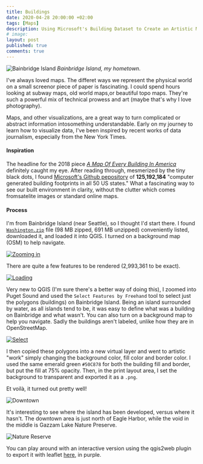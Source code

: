 ```yaml
---
title: Buildings
date: 2020-04-28 20:00:00 +02:00
tags: [Maps]
description: Using Microsoft's Building Dataset to Create an Artistic Map of my Hometown
# image:
layout: post
published: true
comments: true
---
```

<!-- {::nomarkdown}
<img 
    src="/assets/img/2020-04-28-building-map-bainbridge/Bainbridge-Buildings.svg"
    alt="Bainbridge Island's buildings"
    height="2000"
    width="200%" />
{:/} -->

![Bainbridge Island](../assets/img/2020-04-28-building-map-bainbridge/bainbridge-1.png)
*Bainbridge Island, my hometown.* 

I've always loved maps. The differet ways we represent the physical world on a small screenor piece of paper is fascinating. I could spend hours looking at subway maps, old world maps,or beautiful topo maps. They're such a powerful mix of technical prowess and art (maybe that's why I love photography).

Maps, and other visualizations, are a great way to turn complicated or abstract information intosomething understandable. Early on my journey to learn how to visualize data, I've been inspired by recent works of data journalism, especially from the New York Times.

#### Inspiration

The headline for the 2018 piece [*A Map Of Every Building In America*](https://www.nytimes.com/interactive/2018/10/12/us/map-of-every-building-in-the-united-states.html) definitely caught my eye. After reading through, mesmerized by the tiny black dots, I found [Microsoft's Github pepository](https://github.com/Microsoft/USBuildingFootprints/) of **125,192,184** "computer generated building footprints in all 50 US states." What a fascinating way to see our built environment in clarity, without the clutter which comes fromsatelite images or standard online maps.

#### Process

I'm from Bainbridge Island (near Seattle), so I thought I'd start there. I found [`Washington.zip`](https://usbuildingdata.blob.core.windows.net/usbuildings-v1-1/Washington.zip) file (98 MB zipped, 691 MB unzipped) conveniently listed, downloaded it, and loaded it into QGIS. I turned on a background map (OSM) to help navigate.

[![Zooming in](../assets/img/2020-04-28-building-map-bainbridge/zoom-to-wa.gif "Zooming in")](../assets/img/2020-04-28-building-map-bainbridge/zoom-to-wa.gif)

There are quite a few features to be rendered (2,993,361 to be exact).

[![Loading](../assets/img/2020-04-28-building-map-bainbridge/loading.gif "So many little black dots")](../assets/img/2020-04-28-building-map-bainbridge/loading.gif)

Very new to QGIS (I'm sure there's a better way of doing this), I zoomed into Puget Sound and used the `Select Features by Freehand` tool to select just the polygons (buildings) on Bainbridge Island. Being an island surrounded by water, as all islands tend to be, it was easy to define what was a building on Bainbridge and what wasn't. You can also turn on a background map to help you navigate. Sadly the buildings aren't labeled, unlike how they are in OpenStreetMap.

[![Select](../assets/img/2020-04-28-building-map-bainbridge/select.gif "Selection")](../assets/img/2020-04-28-building-map-bainbridge/select.gif)

I then copied these polygons into a new virtual layer and went to artistic "work" simply changing the background color, fill color and border color. I used the same emerald green `#50C878` for both the building fill and border, but put the fill at 75% opacity. Then, in the print layout area, I set the background to transparent and exported it as a `.png`.

Et voilà, it turned out pretty well!

![Downtown](../assets/img/2020-04-28-building-map-bainbridge/bainbridge-2.png "Downtown")

It's interesting to see where the island has been developed, versus where it hasn't. The downtown area is just north of Eagle Harbor, while the void in the middle is Gazzam Lake Nature Preserve.

![Nature Reserve](../assets/img/2020-04-28-building-map-bainbridge/bainbridge-3.png "Nature Reserve")

You can play around with an interactive version using the qgis2web plugin to export it with leaflet [here](/TestMap), in purple.